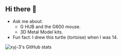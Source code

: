 ## Hi there 👋

- Ask me about:
  - G HUB and the G600 mouse.
  - 3D Metal Model kits.
- Fun fact: I drew this turtle (tortoise) when I was 14.

![xyj-3's GitHub stats](https://github-readme-stats.vercel.app/api?username=xyj-3&show_icons=true&include_all_commits=true&show=reviews)

<!--
**xyj-3/xyj-3** is a ✨ _special_ ✨ repository because its `README.md` (this file) appears on your GitHub profile.

Here are some ideas to get you started:

- 🔭 I’m currently working on ...
- 🌱 I’m currently learning ...
- 👯 I’m looking to collaborate on ...
- 🤔 I’m looking for help with ...
- 💬 Ask me about ...
- 📫 How to reach me: ...
- 😄 Pronouns: ...
- ⚡ Fun fact: ...
-->
